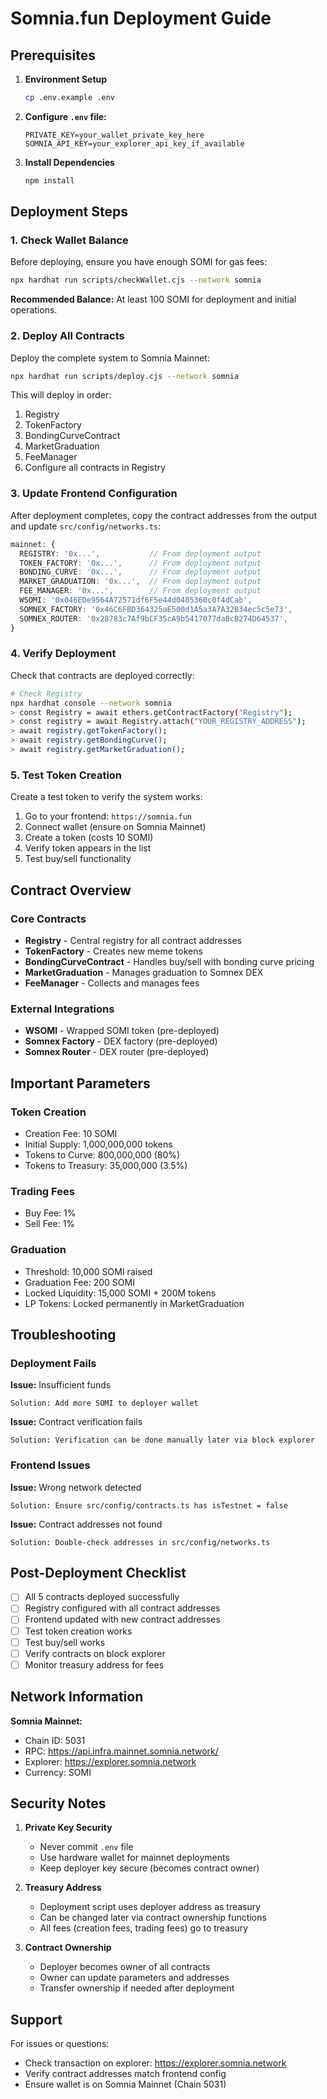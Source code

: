 # Somnia.fun Deployment Guide

## Prerequisites

1. **Environment Setup**
   ```bash
   cp .env.example .env
   ```

2. **Configure `.env` file:**
   ```env
   PRIVATE_KEY=your_wallet_private_key_here
   SOMNIA_API_KEY=your_explorer_api_key_if_available
   ```

3. **Install Dependencies**
   ```bash
   npm install
   ```

## Deployment Steps

### 1. Check Wallet Balance

Before deploying, ensure you have enough SOMI for gas fees:

```bash
npx hardhat run scripts/checkWallet.cjs --network somnia
```

**Recommended Balance:** At least 100 SOMI for deployment and initial operations.

### 2. Deploy All Contracts

Deploy the complete system to Somnia Mainnet:

```bash
npx hardhat run scripts/deploy.cjs --network somnia
```

This will deploy in order:
1. Registry
2. TokenFactory
3. BondingCurveContract
4. MarketGraduation
5. FeeManager
6. Configure all contracts in Registry

### 3. Update Frontend Configuration

After deployment completes, copy the contract addresses from the output and update `src/config/networks.ts`:

```typescript
mainnet: {
  REGISTRY: '0x...',           // From deployment output
  TOKEN_FACTORY: '0x...',      // From deployment output
  BONDING_CURVE: '0x...',      // From deployment output
  MARKET_GRADUATION: '0x...',  // From deployment output
  FEE_MANAGER: '0x...',        // From deployment output
  WSOMI: '0x046EDe9564A72571df6F5e44d0405360c0f4dCab',
  SOMNEX_FACTORY: '0x46C6FBD364325aE500d1A5a3A7A32B34ec5c5e73',
  SOMNEX_ROUTER: '0x28783c7Af9bCF35cA9b5417077daBcB274D64537',
}
```

### 4. Verify Deployment

Check that contracts are deployed correctly:

```bash
# Check Registry
npx hardhat console --network somnia
> const Registry = await ethers.getContractFactory("Registry");
> const registry = await Registry.attach("YOUR_REGISTRY_ADDRESS");
> await registry.getTokenFactory();
> await registry.getBondingCurve();
> await registry.getMarketGraduation();
```

### 5. Test Token Creation

Create a test token to verify the system works:

1. Go to your frontend: `https://somnia.fun`
2. Connect wallet (ensure on Somnia Mainnet)
3. Create a token (costs 10 SOMI)
4. Verify token appears in the list
5. Test buy/sell functionality

## Contract Overview

### Core Contracts

- **Registry** - Central registry for all contract addresses
- **TokenFactory** - Creates new meme tokens
- **BondingCurveContract** - Handles buy/sell with bonding curve pricing
- **MarketGraduation** - Manages graduation to Somnex DEX
- **FeeManager** - Collects and manages fees

### External Integrations

- **WSOMI** - Wrapped SOMI token (pre-deployed)
- **Somnex Factory** - DEX factory (pre-deployed)
- **Somnex Router** - DEX router (pre-deployed)

## Important Parameters

### Token Creation
- Creation Fee: 10 SOMI
- Initial Supply: 1,000,000,000 tokens
- Tokens to Curve: 800,000,000 (80%)
- Tokens to Treasury: 35,000,000 (3.5%)

### Trading Fees
- Buy Fee: 1%
- Sell Fee: 1%

### Graduation
- Threshold: 10,000 SOMI raised
- Graduation Fee: 200 SOMI
- Locked Liquidity: 15,000 SOMI + 200M tokens
- LP Tokens: Locked permanently in MarketGraduation

## Troubleshooting

### Deployment Fails

**Issue:** Insufficient funds
```
Solution: Add more SOMI to deployer wallet
```

**Issue:** Contract verification fails
```
Solution: Verification can be done manually later via block explorer
```

### Frontend Issues

**Issue:** Wrong network detected
```
Solution: Ensure src/config/contracts.ts has isTestnet = false
```

**Issue:** Contract addresses not found
```
Solution: Double-check addresses in src/config/networks.ts
```

## Post-Deployment Checklist

- [ ] All 5 contracts deployed successfully
- [ ] Registry configured with all contract addresses
- [ ] Frontend updated with new contract addresses
- [ ] Test token creation works
- [ ] Test buy/sell works
- [ ] Verify contracts on block explorer
- [ ] Monitor treasury address for fees

## Network Information

**Somnia Mainnet:**
- Chain ID: 5031
- RPC: https://api.infra.mainnet.somnia.network/
- Explorer: https://explorer.somnia.network
- Currency: SOMI

## Security Notes

1. **Private Key Security**
   - Never commit `.env` file
   - Use hardware wallet for mainnet deployments
   - Keep deployer key secure (becomes contract owner)

2. **Treasury Address**
   - Deployment script uses deployer address as treasury
   - Can be changed later via contract ownership functions
   - All fees (creation fees, trading fees) go to treasury

3. **Contract Ownership**
   - Deployer becomes owner of all contracts
   - Owner can update parameters and addresses
   - Transfer ownership if needed after deployment

## Support

For issues or questions:
- Check transaction on explorer: https://explorer.somnia.network
- Verify contract addresses match frontend config
- Ensure wallet is on Somnia Mainnet (Chain 5031)

